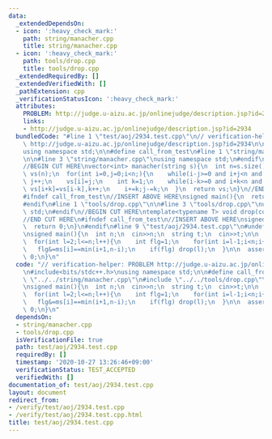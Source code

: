 ```yaml
---
data:
  _extendedDependsOn:
  - icon: ':heavy_check_mark:'
    path: string/manacher.cpp
    title: string/manacher.cpp
  - icon: ':heavy_check_mark:'
    path: tools/drop.cpp
    title: tools/drop.cpp
  _extendedRequiredBy: []
  _extendedVerifiedWith: []
  _pathExtension: cpp
  _verificationStatusIcon: ':heavy_check_mark:'
  attributes:
    PROBLEM: http://judge.u-aizu.ac.jp/onlinejudge/description.jsp?id=2934
    links:
    - http://judge.u-aizu.ac.jp/onlinejudge/description.jsp?id=2934
  bundledCode: "#line 1 \"test/aoj/2934.test.cpp\"\n// verification-helper: PROBLEM\
    \ http://judge.u-aizu.ac.jp/onlinejudge/description.jsp?id=2934\n\n#include<bits/stdc++.h>\n\
    using namespace std;\n\n#define call_from_test\n#line 1 \"string/manacher.cpp\"\
    \n\n#line 3 \"string/manacher.cpp\"\nusing namespace std;\n#endif\n// https://snuke.hatenablog.com/entry/2014/12/02/235837\n\
    //BEGIN CUT HERE\nvector<int> manacher(string s){\n  int n=s.size();\n  vector<int>\
    \ vs(n);\n  for(int i=0,j=0;i<n;){\n    while(i-j>=0 and i+j<n and s[i-j]==s[i+j])\
    \ j++;\n    vs[i]=j;\n    int k=1;\n    while(i-k>=0 and i+k<n and k+vs[i-k]<j)\
    \ vs[i+k]=vs[i-k],k++;\n    i+=k;j-=k;\n  }\n  return vs;\n}\n//END CUT HERE\n\
    #ifndef call_from_test\n//INSERT ABOVE HERE\nsigned main(){\n  return 0;\n}\n\
    #endif\n#line 1 \"tools/drop.cpp\"\n\n#line 3 \"tools/drop.cpp\"\nusing namespace\
    \ std;\n#endif\n//BEGIN CUT HERE\ntemplate<typename T> void drop(const T &x){cout<<x<<endl;exit(0);}\n\
    //END CUT HERE\n#ifndef call_from_test\n//INSERT ABOVE HERE\nsigned main(){\n\
    \  return 0;\n}\n#endif\n#line 9 \"test/aoj/2934.test.cpp\"\n#undef call_from_test\n\
    \nsigned main(){\n  int n;\n  cin>>n;\n  string t;\n  cin>>t;\n\n  auto ms=manacher(t);\n\
    \  for(int l=2;l<=n;l++){\n    int flg=1;\n    for(int i=l-1;i<n;i+=l-1)\n   \
    \   flg&=ms[i]==min(i+1,n-i);\n    if(flg) drop(l);\n  }\n\n  assert(0);\n  return\
    \ 0;\n}\n"
  code: "// verification-helper: PROBLEM http://judge.u-aizu.ac.jp/onlinejudge/description.jsp?id=2934\n\
    \n#include<bits/stdc++.h>\nusing namespace std;\n\n#define call_from_test\n#include\
    \ \"../../string/manacher.cpp\"\n#include \"../../tools/drop.cpp\"\n#undef call_from_test\n\
    \nsigned main(){\n  int n;\n  cin>>n;\n  string t;\n  cin>>t;\n\n  auto ms=manacher(t);\n\
    \  for(int l=2;l<=n;l++){\n    int flg=1;\n    for(int i=l-1;i<n;i+=l-1)\n   \
    \   flg&=ms[i]==min(i+1,n-i);\n    if(flg) drop(l);\n  }\n\n  assert(0);\n  return\
    \ 0;\n}\n"
  dependsOn:
  - string/manacher.cpp
  - tools/drop.cpp
  isVerificationFile: true
  path: test/aoj/2934.test.cpp
  requiredBy: []
  timestamp: '2020-10-27 13:26:46+09:00'
  verificationStatus: TEST_ACCEPTED
  verifiedWith: []
documentation_of: test/aoj/2934.test.cpp
layout: document
redirect_from:
- /verify/test/aoj/2934.test.cpp
- /verify/test/aoj/2934.test.cpp.html
title: test/aoj/2934.test.cpp
---
```

